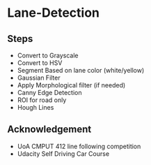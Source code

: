 # Lane-Detection

## Steps
* Convert to Grayscale
* Convert to HSV
* Segment Based on lane color (white/yellow)
* Gaussian Filter
* Apply Morphological filter (if needed)
* Canny Edge Detection
* ROI for road only
* Hough Lines

## Acknowledgement 
* UoA CMPUT 412 line following competition 
* Udacity Self Driving Car Course 
